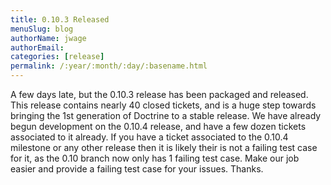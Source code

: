 ```yaml
---
title: 0.10.3 Released
menuSlug: blog
authorName: jwage 
authorEmail: 
categories: [release]
permalink: /:year/:month/:day/:basename.html
---
```

A few days late, but the 0.10.3 release has been packaged and released.
This release contains nearly 40 closed tickets, and is a huge step
towards bringing the 1st generation of Doctrine to a stable release. We
have already begun development on the 0.10.4 release, and have a few
dozen tickets associated to it already. If you have a ticket associated
to the 0.10.4 milestone or any other release then it is likely their is
not a failing test case for it, as the 0.10 branch now only has 1
failing test case. Make our job easier and provide a failing test case
for your issues. Thanks.
